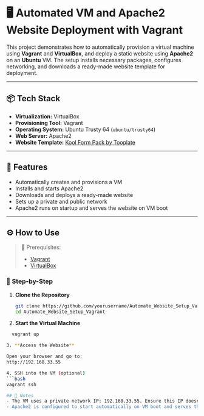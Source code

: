# 🖥️ Automated VM and Apache2 Website Deployment with Vagrant

This project demonstrates how to automatically provision a virtual machine using **Vagrant** and **VirtualBox**, and deploy a static website using **Apache2** on an **Ubuntu** VM. The setup installs necessary packages, configures networking, and downloads a ready-made website template for deployment.

---

## 📦 Tech Stack

- **Virtualization:** VirtualBox  
- **Provisioning Tool:** Vagrant  
- **Operating System:** Ubuntu Trusty 64 (`ubuntu/trusty64`)  
- **Web Server:** Apache2  
- **Website Template:** [Kool Form Pack by Tooplate](https://www.tooplate.com/view/2136-kool-form-pack)

---

## 🚀 Features

- Automatically creates and provisions a VM
- Installs and starts Apache2
- Downloads and deploys a ready-made website
- Sets up a private and public network
- Apache2 runs on startup and serves the website on VM boot

---


## ⚙️ How to Use

> 📌 Prerequisites:  
> - [Vagrant](https://www.vagrantup.com/downloads)  
> - [VirtualBox](https://www.virtualbox.org/wiki/Downloads)

### 🔧 Step-by-Step

1. **Clone the Repository**
   ```bash
   git clone https://github.com/yourusername/Automate_Website_Setup_Vagrant.git
   cd Automate_Website_Setup_Vagrant

2. **Start the Virtual Machine**
  ```bash
    vagrant up

3. **Access the Website**

Open your browser and go to:
http://192.168.33.55

4. SSH into the VM (optional)
  ```bash
vagrant ssh

## 📝 Notes
  - The VM uses a private network IP: 192.168.33.55. Ensure this IP doesn't conflict with other devices on your network.
  - Apache2 is configured to start automatically on VM boot and serves the static website located at /var/www/html.





